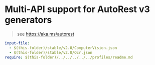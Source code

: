 # Multi-API support for AutoRest v3 generators

> see https://aka.ms/autorest

``` yaml $(enable-multi-api)
input-file:
  - $(this-folder)/stable/v2.0/ComputerVision.json
  - $(this-folder)/stable/v2.0/Ocr.json
require: $(this-folder)/../../../../../profiles/readme.md
```
